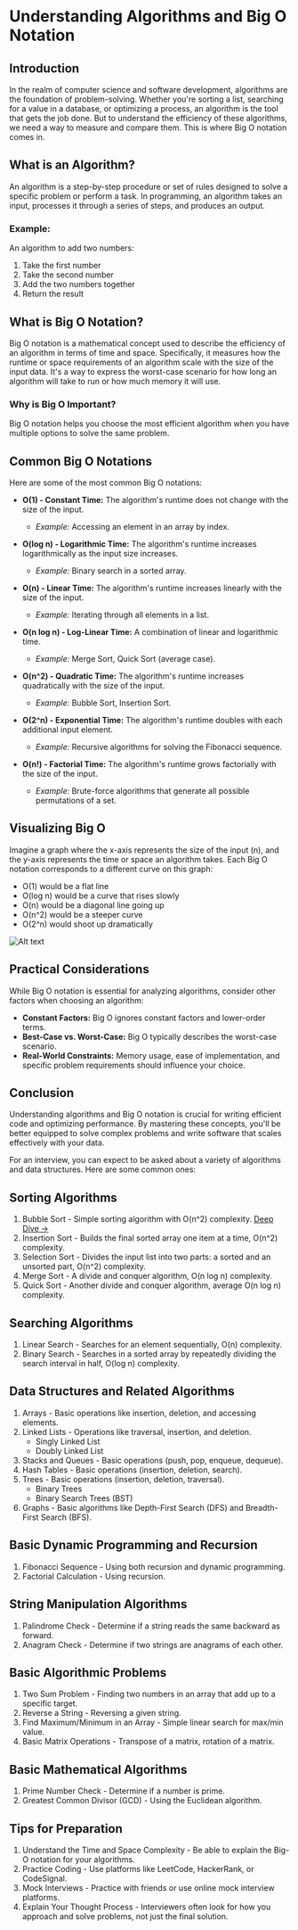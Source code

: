 # Understanding Algorithms and Big O Notation

## Introduction

In the realm of computer science and software development, algorithms are the foundation of problem-solving. Whether
you're sorting a list, searching for a value in a database, or optimizing a process, an algorithm is the tool that gets
the job done. But to understand the efficiency of these algorithms, we need a way to measure and compare them. This is
where Big O notation comes in.

## What is an Algorithm?

An algorithm is a step-by-step procedure or set of rules designed to solve a specific problem or perform a task. In
programming, an algorithm takes an input, processes it through a series of steps, and produces an output.

### Example:

An algorithm to add two numbers:

1. Take the first number
2. Take the second number
3. Add the two numbers together
4. Return the result

## What is Big O Notation?

Big O notation is a mathematical concept used to describe the efficiency of an algorithm in terms of time and space.
Specifically, it measures how the runtime or space requirements of an algorithm scale with the size of the input data.
It's a way to express the worst-case scenario for how long an algorithm will take to run or how much memory it will use.

### Why is Big O Important?

Big O notation helps you choose the most efficient algorithm when you have multiple options to solve the same problem.

## Common Big O Notations

Here are some of the most common Big O notations:

- **O(1) - Constant Time:** The algorithm's runtime does not change with the size of the input.
    - *Example:* Accessing an element in an array by index.

- **O(log n) - Logarithmic Time:** The algorithm's runtime increases logarithmically as the input size increases.
    - *Example:* Binary search in a sorted array.

- **O(n) - Linear Time:** The algorithm's runtime increases linearly with the size of the input.
    - *Example:* Iterating through all elements in a list.

- **O(n log n) - Log-Linear Time:** A combination of linear and logarithmic time.
    - *Example:* Merge Sort, Quick Sort (average case).

- **O(n^2) - Quadratic Time:** The algorithm's runtime increases quadratically with the size of the input.
    - *Example:* Bubble Sort, Insertion Sort.

- **O(2^n) - Exponential Time:** The algorithm's runtime doubles with each additional input element.
    - *Example:* Recursive algorithms for solving the Fibonacci sequence.

- **O(n!) - Factorial Time:** The algorithm's runtime grows factorially with the size of the input.
    - *Example:* Brute-force algorithms that generate all possible permutations of a set.

## Visualizing Big O

Imagine a graph where the x-axis represents the size of the input (n), and the y-axis represents the time or space an
algorithm takes. Each Big O notation corresponds to a different curve on this graph:

- O(1) would be a flat line
- O(log n) would be a curve that rises slowly
- O(n) would be a diagonal line going up
- O(n^2) would be a steeper curve
- O(2^n) would shoot up dramatically

![Alt text](https://example.com/path/to/image.png)

## Practical Considerations

While Big O notation is essential for analyzing algorithms, consider other factors when choosing an algorithm:

- **Constant Factors:** Big O ignores constant factors and lower-order terms.
- **Best-Case vs. Worst-Case:** Big O typically describes the worst-case scenario.
- **Real-World Constraints:** Memory usage, ease of implementation, and specific problem requirements should influence
  your choice.

## Conclusion

Understanding algorithms and Big O notation is crucial for writing efficient code and optimizing performance. By
mastering these concepts, you'll be better equipped to solve complex problems and write software that scales effectively
with your data.

For an interview, you can expect to be asked about a variety of algorithms and data structures. Here are some common
ones:

## Sorting Algorithms

1. Bubble Sort - Simple sorting algorithm with O(n^2)
   complexity. [Deep Dive ->](https://github.com/danilojezernik/js-interview-30/tree/master/en/Algorithms/sorting-algorithms/bubble-sort)
2. Insertion Sort - Builds the final sorted array one item at a time, O(n^2) complexity.
3. Selection Sort - Divides the input list into two parts: a sorted and an unsorted part, O(n^2) complexity.
4. Merge Sort - A divide and conquer algorithm, O(n log n) complexity.
5. Quick Sort - Another divide and conquer algorithm, average O(n log n) complexity.

## Searching Algorithms

1. Linear Search - Searches for an element sequentially, O(n) complexity.
2. Binary Search - Searches in a sorted array by repeatedly dividing the search interval in half, O(log n) complexity.

## Data Structures and Related Algorithms

1. Arrays - Basic operations like insertion, deletion, and accessing elements.
2. Linked Lists - Operations like traversal, insertion, and deletion.
    - Singly Linked List
    - Doubly Linked List
3. Stacks and Queues - Basic operations (push, pop, enqueue, dequeue).
4. Hash Tables - Basic operations (insertion, deletion, search).
5. Trees - Basic operations (insertion, deletion, traversal).
    - Binary Trees
    - Binary Search Trees (BST)
6. Graphs - Basic algorithms like Depth-First Search (DFS) and Breadth-First Search (BFS).

## Basic Dynamic Programming and Recursion

1. Fibonacci Sequence - Using both recursion and dynamic programming.
2. Factorial Calculation - Using recursion.

## String Manipulation Algorithms

1. Palindrome Check - Determine if a string reads the same backward as forward.
2. Anagram Check - Determine if two strings are anagrams of each other.

## Basic Algorithmic Problems

1. Two Sum Problem - Finding two numbers in an array that add up to a specific target.
2. Reverse a String - Reversing a given string.
3. Find Maximum/Minimum in an Array - Simple linear search for max/min value.
4. Basic Matrix Operations - Transpose of a matrix, rotation of a matrix.

## Basic Mathematical Algorithms

1. Prime Number Check - Determine if a number is prime.
2. Greatest Common Divisor (GCD) - Using the Euclidean algorithm.

## Tips for Preparation

1. Understand the Time and Space Complexity - Be able to explain the Big-O notation for your algorithms.
2. Practice Coding - Use platforms like LeetCode, HackerRank, or CodeSignal.
3. Mock Interviews - Practice with friends or use online mock interview platforms.
4. Explain Your Thought Process - Interviewers often look for how you approach and solve problems, not just the final
   solution.